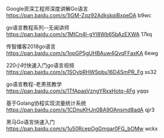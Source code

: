 Google资深工程师深度讲解Go语言  
https://pan.baidu.com/s/1IGM-Zqz92AdkskqjBxpeDA b9wc  

go语言教程系列--无闻讲师  
https://pan.baidu.com/s/1MICn4I-gYl8Wb65bAzEXWA 17kq  

传智播客2018go语言  
https://pan.baidu.com/s/1opGP5gUHBAuw4QvqFFaxKA 6ewg  

220小时快速入门go语言视频   
https://pan.baidu.com/s/1SOybRHWSpbu16D4SmPR_Fg ss32  

go语言教程-老男孩教学  
https://pan.baidu.com/s/1TfApasVzngYRxxHotq-4Fg yqqs  

基于Golang协程实现流量统计系统  
https://pan.baidu.com/s/1CDnuKHJn0BA9OAnsmd8adA qjr3  

黑马Go语言快速入门   
https://pan.baidu.com/s/1u50RcepOgGmgar0FG_bOMw wckx  
